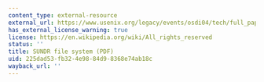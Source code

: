 ```yaml
---
content_type: external-resource
external_url: https://www.usenix.org/legacy/events/osdi04/tech/full_papers/li_j/li_j.pdf
has_external_license_warning: true
license: https://en.wikipedia.org/wiki/All_rights_reserved
status: ''
title: SUNDR file system (PDF)
uid: 225dad53-fb32-4e98-84d9-8368e74ab18c
wayback_url: ''
---
```

